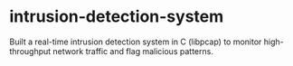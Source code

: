 # intrusion-detection-system
Built a real-time intrusion detection system in C (libpcap) to monitor high-throughput network traffic and flag malicious patterns.
